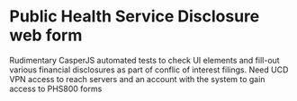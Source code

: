# Public Health Service Disclosure web form
Rudimentary CasperJS automated tests to check UI elements and fill-out various financial disclosures as part of conflic of interest filings. 
Need UCD VPN access to reach servers and an account with the system to gain access to PHS800 forms
